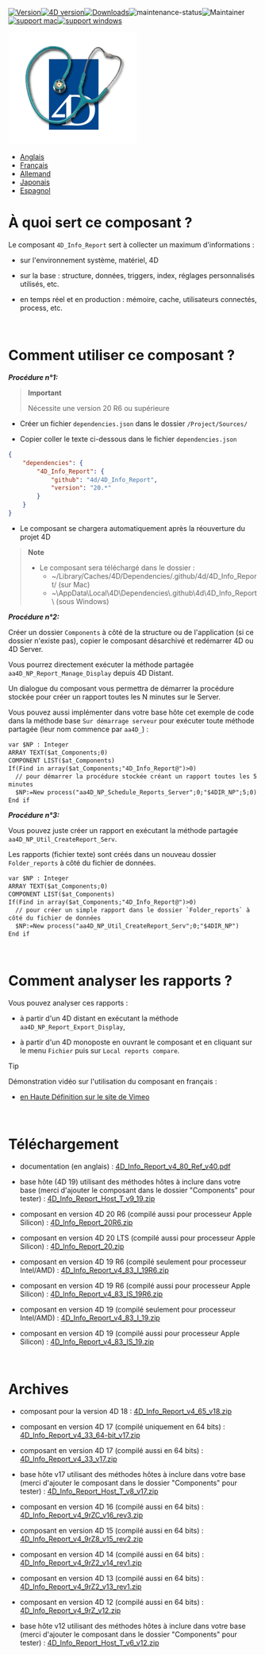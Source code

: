 [![Version](https://img.shields.io/endpoint?url=https://gist.githubusercontent.com/CGareau/dd2aa26e5b6c4152e80e7d3d09f2486a/raw/release_4dir.json)](https://github.com/4d/4D_Info_Report/releases/latest/)[![4D version](https://img.shields.io/endpoint?url=https://gist.githubusercontent.com/CGareau/dd2aa26e5b6c4152e80e7d3d09f2486a/raw/version_4dir.json)](<>)[![Downloads](https://img.shields.io/github/downloads/4d/4D_Info_Report/total.svg)](https://GitHub.com/4d/4D_Info_Report/releases/latest/)![maintenance-status](https://img.shields.io/badge/maintenance-actively--developed-brightgreen.svg)![Maintainer](https://img.shields.io/badge/maintainer-ThomasSchlumberger-blue)<br>[![support mac](https://img.shields.io/badge/macOS-000000.svg?style=flat-square&logo=apple&labelColor=000000&logoColor=white)](<>)[![support windows](https://img.shields.io/badge/windows-0078D6.svg?style=flat-square&logo=MODX&logoColor=white)](<>)

![info_report](https://raw.githubusercontent.com/4d/4D_Info_Report/main/images/4DIR.png)

-   [Anglais](README.md)
-   [Français](README.fr.md)
-   [Allemand](README.de.md)
-   [Japonais](README.ja.md)
-   [Espagnol](README.es.md)

# À quoi sert ce composant ?

Le composant `4D_Info_Report` sert à collecter un maximum d'informations :

* sur l'environnement système, matériel, 4D

* sur la base : structure, données, triggers, index, réglages personnalisés utilisés, etc.

* en temps réel et en production : mémoire, cache, utilisateurs connectés, process, etc.

<br>

# Comment utiliser ce composant ?

**_Procédure n°1:_**

> **Important**
>
> Nécessite une version 20 R6 ou supérieure

* Créer un fichier `dependencies.json` dans le dossier `/Project/Sources/`

* Copier coller le texte ci-dessous dans le fichier `dependencies.json`

```json
{
	"dependencies": {
		"4D_Info_Report": {
			"github": "4d/4D_Info_Report",
			"version": "20.*"
		}
	}
}
```

* Le composant se chargera automatiquement après la réouverture du projet 4D

> **Note**
>
> * Le composant sera téléchargé dans le dossier :
>   * ~/Library/Caches/4D/Dependencies/.github/4d/4D_Info_Report/ (sur Mac)
>   * ~\AppData\Local\4D\Dependencies\\.github\4d\4D_Info_Report\ (sous Windows)

**_Procédure n°2:_**

Créer un dossier `Components` à côté de la structure ou de l'application (si ce dossier n'existe pas), copier le composant désarchivé et redémarrer 4D ou 4D Server.

Vous pourrez directement exécuter la méthode partagée `aa4D_NP_Report_Manage_Display` depuis 4D Distant.

Un dialogue du composant vous permettra de démarrer la procédure stockée pour créer un rapport toutes les N minutes sur le Server.

Vous pouvez aussi implémenter dans votre base hôte cet exemple de code dans la méthode base `Sur démarrage serveur` pour exécuter toute méthode partagée (leur nom commence par `aa4D_`) :

```4d
var $NP : Integer
ARRAY TEXT($at_Components;0)
COMPONENT LIST($at_Components)
If(Find in array($at_Components;"4D_Info_Report@")>0)
  // pour démarrer la procédure stockée créant un rapport toutes les 5 minutes
  $NP:=New process("aa4D_NP_Schedule_Reports_Server";0;"$4DIR_NP";5;0)
End if
```

**_Procédure n°3:_**

Vous pouvez juste créer un rapport en exécutant la méthode partagée `aa4D_NP_Util_CreateReport_Serv`.

Les rapports (fichier texte) sont créés dans un nouveau dossier `Folder_reports` à côté du fichier de données.

```4d
var $NP : Integer
ARRAY TEXT($at_Components;0)
COMPONENT LIST($at_Components)
If(Find in array($at_Components;"4D_Info_Report@")>0)
  // pour créer un simple rapport dans le dossier `Folder_reports` à côté du fichier de données
  $NP:=New process("aa4D_NP_Util_CreateReport_Serv";0;"$4DIR_NP")
End if
```

<br>

# Comment analyser les rapports ?

Vous pouvez analyser ces rapports :

* à partir d'un 4D distant en exécutant la méthode `aa4D_NP_Report_Export_Display`,

* à partir d'un 4D monoposte en ouvrant le composant et en cliquant sur le menu `Fichier` puis sur `Local reports compare`.

> [!TIP]
> Démonstration vidéo sur l'utilisation du composant en français :
> 
> * [en Haute Définition sur le site de Vimeo](https://vimeo.com/32785939)

<br>

# Téléchargement

* documentation (en anglais) : [4D_Info_Report_v4_80_Ref_v40.pdf](https://github.com/4d/4D_Info_Report/releases/download/archives/4D_Info_Report_v4_80_Ref_v40.pdf)

* base hôte (4D 19) utilisant des méthodes hôtes à inclure dans votre base (merci d'ajouter le composant dans le dossier "Components" pour tester) : [4D_Info_Report_Host_T_v9_19.zip](https://github.com/4d/4D_Info_Report/releases/download/archives/4D_Info_Report_Host_T_v9_19.zip)

* composant en version 4D 20 R6 (compilé aussi pour processeur Apple Silicon) : [4D_Info_Report_20R6.zip](https://github.com/4d/4D_Info_Report/releases/latest/)

* composant en version 4D 20 LTS (compilé aussi pour processeur Apple Silicon) : [4D_Info_Report_20.zip](https://github.com/4d/4D_Info_Report/releases/latest/)

* composant en version 4D 19 R6 (compilé seulement pour processeur Intel/AMD) : [4D_Info_Report_v4_83_I_19R6.zip](https://github.com/4d/4D_Info_Report/releases/download/archives/4D_Info_Report_v4_83_I_19R6.zip)

* composant en version 4D 19 R6 (compilé aussi pour processeur Apple Silicon) : [4D_Info_Report_v4_83_IS_19R6.zip](https://github.com/4d/4D_Info_Report/releases/download/archives/4D_Info_Report_v4_83_IS_19R6.zip)

* composant en version 4D 19 (compilé seulement pour processeur Intel/AMD) : [4D_Info_Report_v4_83_I_19.zip](https://github.com/4d/4D_Info_Report/releases/download/archives/4D_Info_Report_v4_83_I_19.zip)

* composant en version 4D 19 (compilé aussi pour processeur Apple Silicon) : [4D_Info_Report_v4_83_IS_19.zip](https://github.com/4d/4D_Info_Report/releases/download/archives/4D_Info_Report_v4_83_IS_19.zip)

<br>

# Archives

* composant pour la version 4D 18 : [4D_Info_Report_v4_65_v18.zip](https://github.com/4d/4D_Info_Report/releases/download/archives/4D_Info_Report_v4_65_v18.zip)

* composant en version 4D 17 (compilé uniquement en 64 bits) : [4D_Info_Report_v4_33_64-bit_v17.zip](https://github.com/4d/4D_Info_Report/releases/download/archives/4D_Info_Report_v4_33_64-bit_v17.zip)

* composant en version 4D 17 (compilé aussi en 64 bits) : [4D_Info_Report_v4_33_v17.zip](https://github.com/4d/4D_Info_Report/releases/download/archives/4D_Info_Report_v4_33_v17.zip)

* base hôte v17 utilisant des méthodes hôtes à inclure dans votre base (merci d'ajouter le composant dans le dossier "Components" pour tester) : [4D_Info_Report_Host_T_v8_v17.zip](https://github.com/4d/4D_Info_Report/releases/download/archives/4D_Info_Report_Host_T_v8_v17.zip)

* composant en version 4D 16 (compilé aussi en 64 bits) : [4D_Info_Report_v4_9rZC_v16_rev3.zip](https://github.com/4d/4D_Info_Report/releases/download/archives/4D_Info_Report_v4_9rZC_v16_rev3.zip)

* composant en version 4D 15 (compilé aussi en 64 bits) : [4D_Info_Report_v4_9rZ8_v15_rev2.zip](https://github.com/4d/4D_Info_Report/releases/download/archives/4D_Info_Report_v4_9rZ8_v15_rev2.zip)

* composant en version 4D 14 (compilé aussi en 64 bits) : [4D_Info_Report_v4_9rZ2_v14_rev1.zip](https://github.com/4d/4D_Info_Report/releases/download/archives/4D_Info_Report_v4_9rZ2_v14_rev1.zip)

* composant en version 4D 13 (compilé aussi en 64 bits) : [4D_Info_Report_v4_9rZ2_v13_rev1.zip](https://github.com/4d/4D_Info_Report/releases/download/archives/4D_Info_Report_v4_9rZ2_v13_rev1.zip)

* composant en version 4D 12 (compilé aussi en 64 bits) : [4D_Info_Report_v4_9rZ_v12.zip](https://github.com/4d/4D_Info_Report/releases/download/archives/4D_Info_Report_v4_9rZ_v12.zip)

* base hôte v12 utilisant des méthodes hôtes à inclure dans votre base (merci d'ajouter le composant dans le dossier "Components" pour tester) : [4D_Info_Report_Host_T_v6_v12.zip](https://github.com/4d/4D_Info_Report/releases/download/archives/4D_Info_Report_Host_T_v6_v12.zip)
